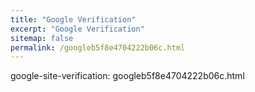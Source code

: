 ```yaml
---
title: "Google Verification"
excerpt: "Google Verification"
sitemap: false
permalink: /googleb5f8e4704222b06c.html
---
```


google-site-verification: googleb5f8e4704222b06c.html
